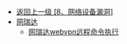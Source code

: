 - [返回上一级 [8、网络设备漏洞]](/8、网络设备漏洞)
- [网瑞达](/8、网络设备漏洞/网瑞达/)
  - [网瑞达webvpn远程命令执行](/8、网络设备漏洞/网瑞达/网瑞达webvpn远程命令执行.md)
